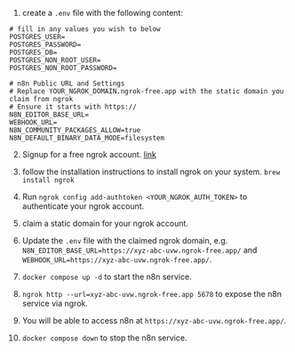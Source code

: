 1. create a `.env` file with the following content:

```plaintext
# fill in any values you wish to below
POSTGRES_USER= 
POSTGRES_PASSWORD=
POSTGRES_DB=
POSTGRES_NON_ROOT_USER=
POSTGRES_NON_ROOT_PASSWORD=

# n8n Public URL and Settings
# Replace YOUR_NGROK_DOMAIN.ngrok-free.app with the static domain you claim from ngrok
# Ensure it starts with https://
N8N_EDITOR_BASE_URL=
WEBHOOK_URL=
N8N_COMMUNITY_PACKAGES_ALLOW=true
N8N_DEFAULT_BINARY_DATA_MODE=filesystem
```

2. Signup for a free ngrok account. [link](https://dashboard.ngrok.com/get-started/setup/macos)

3. follow the installation instructions to install ngrok on your system.
`brew install ngrok`

4. Run `ngrok config add-authtoken <YOUR_NGROK_AUTH_TOKEN>` to authenticate your ngrok account.

4. claim a static domain for your ngrok account. 

5. Update the `.env` file with the claimed ngrok domain, e.g. `N8N_EDITOR_BASE_URL=https://xyz-abc-uvw.ngrok-free.app/` and `WEBHOOK_URL=https://xyz-abc-uvw.ngrok-free.app/`.

5. `docker compose up -d` to start the n8n service.

6. `ngrok http --url=xyz-abc-uvw.ngrok-free.app 5678` to expose the n8n service via ngrok.

7. You will be able to access n8n at `https://xyz-abc-uvw.ngrok-free.app/`.

8. `docker compose down` to stop the n8n service.